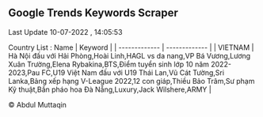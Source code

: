 

## Google Trends Keywords Scraper 
 
Last Update 10-07-2022 , 14:05:53

Country List :
 Name  | Keyword |
| ------------- | ------------- |
| VIETNAM | Hà Nội đấu với Hải Phòng,Hoài Linh,HAGL vs da nang,VP Bá Vương,Lương Xuân Trường,Elena Rybakina,BTS,Điểm tuyển sinh lớp 10 năm 2022-2023,Pau FC,U19 Việt Nam đấu với U19 Thái Lan,Vũ Cát Tường,Sri Lanka,Bảng xếp hạng V-League 2022,12 con giáp,Thiều Bảo Trâm,Sư phạm Kỹ thuật,Bắn pháo hoa Đà Nẵng,Luxury,Jack Wilshere,ARMY |



© Abdul Muttaqin 
